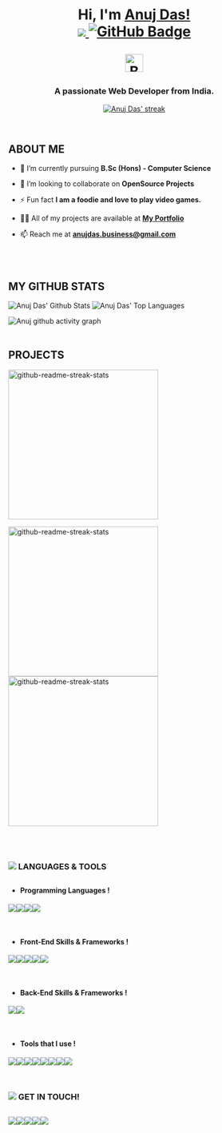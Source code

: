 
<h1 align="center">Hi, I'm <a href ="https://anuj-das-10.github.io/">Anuj Das!</a>
<br/>


<!-- ## ❤ Views and Followers -->
<a href="https://github.com/anuj-das-10/">
<img src="https://komarev.com/ghpvc/?username=anuj-das-10&label=Profile+Views+++&color=005555">
</a>
<a href="https://github.com/anuj-das-10?tab=followers"><img src="https://img.shields.io/github/followers/anuj-das-10?label=Followers&style=social" alt="GitHub Badge"></a>

<br/>

<p align="center"><a href='https://ko-fi.com/K3K7CQCWI' target='_blank'><img height='36' style='border:0px;height:36px;' src='https://cdn.ko-fi.com/cdn/kofi3.png?v=3' border='0' alt='Buy Me a Coffee!' /></a></p>
</h1>


<h3 align="center">A passionate Web Developer from India.</h3>

<p align="center">
    <a href="https://github.com/anuj-das-10/github-readme-streak-stats">
        <img alt="Anuj Das' streak" 
        src="https://streak-stats.demolab.com?user=anuj-das-10&theme=blue-green&hide_border=true"/>
    </a>
</p>



<br/>

##  ABOUT ME 

- 🔭 I’m currently pursuing **B.Sc (Hons) - Computer Science**

- 👯 I’m looking to collaborate on **OpenSource Projects**

- ⚡ Fun fact **I am a foodie and love to play video games.**

- 👨‍💻 All of my projects are available at **[My Portfolio](https://anuj-das-10.github.io/)**

- 📫 Reach me at **[anujdas.business@gmail.com](mailto:anujdas.business@gmail.com)**


<br/>
<br/>

## MY GITHUB STATS

<img alt="Anuj Das' Github Stats" src="https://github-readme-stats.vercel.app/api?username=anuj-das-10&show_icons=true&count_private=true&theme=react&hide_border=true&bg_color=0D1117" />
<img alt="Anuj Das' Top Languages" src="https://github-readme-stats.vercel.app/api/top-langs/?username=anuj-das-10&langs_count=20&count_private=true&layout=compact&theme=react&hide_border=true&bg_color=0D1117" />

![Anuj github activity graph](https://github-readme-activity-graph.vercel.app/graph?username=anuj-das-10&bg_color=0D1117&color=44fd85&line=0fb924&point=3cfff5&area=true&hide_border=true)
<br/>
<br/>

## PROJECTS

<img width="300" src="https://denvercoder1-github-readme-stats.vercel.app/api/pin/?username=anuj-das-10&repo=anuj-das-10.github.io&theme=react&bg_color=062C30&title_color=0AA1DD&icon_color=F8D866&hide_border=true&show_icons=true" alt="github-readme-streak-stats" />

[<img width="300" src="https://denvercoder1-github-readme-stats.vercel.app/api/pin/?username=anuj-das-10&repo=Flappy-Bird-AI&theme=react&bg_color=062C30&title_color=0AA1DD&icon_color=F8D866&hide_border=true&show_icons=true" alt="github-readme-streak-stats" />](https://github.com/anuj-das-10/Flappy-Bird-AI/)
[<img width="300" src="https://denvercoder1-github-readme-stats.vercel.app/api/pin/?username=anuj-das-10&repo=C-Plus-Plus-Projects&theme=react&bg_color=062C30&title_color=0AA1DD&icon_color=F8D866&hide_border=true&show_icons=true" alt="github-readme-streak-stats" />](https://github.com/anuj-das-10/C-Plus-Plus-Projects/)


<br/>
<br/>

### <img src="https://img.icons8.com/color/48/000000/administrative-tools.png"/>  LANGUAGES & TOOLS

##

<p align="left">

- #### Programming Languages !

<img src="https://img.icons8.com/color/48/000000/c-programming.png"/><img src="https://img.icons8.com/color/48/000000/c-plus-plus-logo.png"/><img src="https://img.icons8.com/color/48/000000/java-coffee-cup-logo.png"/><img src="https://img.icons8.com/color/48/000000/python.png"/>

<br/>

- #### Front-End Skills & Frameworks !
<img src="https://img.icons8.com/color/48/000000/html-5.png"/><img src="https://img.icons8.com/color/48/000000/css3.png"/><img src="https://img.icons8.com/color/48/000000/javascript.png"/><img src="https://img.icons8.com/color/48/000000/bootstrap.png"/><img src="https://img.icons8.com/color/48/000000/material-ui.png"/>

<br/>

- #### Back-End Skills & Frameworks !
<img src="https://img.icons8.com/fluent/50/000000/mysql-logo.png"/><img src="https://img.icons8.com/color/48/000000/firebase.png"/>

<br/>

- #### Tools that I use !
<img src="https://img.icons8.com/color/48/000000/android-studio--v3.png"/><img src="https://img.icons8.com/color/48/000000/figma--v1.png"/><img src="https://img.icons8.com/color/48/000000/adobe-xd--v1.png"/><img src="https://img.icons8.com/color/48/000000/visual-studio--v2.png"/><img src="https://img.icons8.com/color/48/000000/intellij-idea.png"/><img src="https://img.icons8.com/color/48/000000/pycharm.png"/><img src="https://img.icons8.com/color/48/000000/git.png"/><img src="https://img.icons8.com/color/48/000000/old-vmware-logo.png"/>


<br/>


### <img src="https://img.icons8.com/color/48/000000/talk-male--v1.png"/> GET IN TOUCH!
##
<p align="left">
<a href ="https://www.facebook.com/lordanuj.10"><img src="https://img.icons8.com/color/48/000000/facebook.png"/></a><a href ="https://www.instagram.com/lord_anuj_10_/?hl=en"><img src="https://img.icons8.com/fluent/48/000000/instagram-new.png"/></a><a href ="https://twitter.com/CyBeRNaTiCS_"><img src="https://img.icons8.com/fluent/48/000000/twitter.png"/></a><a href ="https://www.linkedin.com/in/anuj-das-10/"><img src="https://img.icons8.com/fluent/48/000000/linkedin.png"/></a><a href ="https://github.com/anuj-das-10"><img src="https://img.icons8.com/fluent/48/000000/github.png"/></a>
</p>
